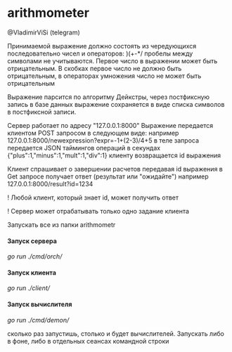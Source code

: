 # arithmometer
@VladimirViSi (telegram)


Принимаемой выражение должно состоять из чередующихся последовательно чисел и операторов: )(+-*/
пробелы между символами не учитываются.
Первое число в выражении может быть отрицательным. В скобках первое число не должно быть 
отрицательным, в операторах умножения число не может быть отрицательным

Выражение парсится по алгоритму Дейкстры, через постфиксную запись
в базе данных выражение сохраняется в виде списка символов в постфиксной записи.

Сервер работает по адресу "127.0.0.1:8000"
Выражение передается клиентом POST запросом в следующем виде:
например 127.0.0.1:8000/newexpression?expr=-1+(2-3)/4+5
в теле запроса передается JSON таймингов операций в секундах
{"plus":1,"minus":1,"mult":1,"div":1}
клиенту возвращается id выражения

Клиент спрашивает о завершении расчетов передавая id выражения в Get запросе
получает ответ (результат или "ожидайте")
например 127.0.0.1:8000/result?id=1234

! Любой клиент, который знает id, может получить ответ

! Сервер может отрабатывать только одно задание клиента

Запускать все из папки arithmometr

#### Запуск сервера

_go run ./cmd/orch/_

#### Запуск клиента

_go run ./client/_

#### Запуск вычислителя

_go run ./cmd/demon/_

сколько раз запустишь, столько и будет вычислителей. Запускать либо в фоне, либо
в отдельных сеансах командной строки



